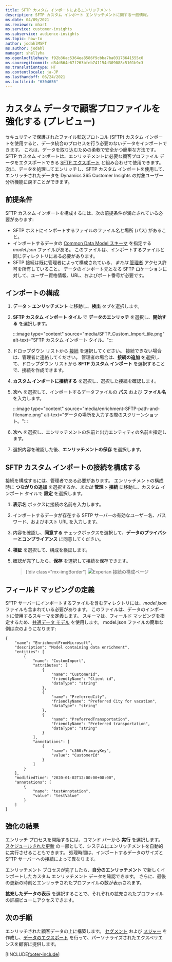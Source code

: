 ```yaml
---
title: SFTP カスタム インポートによるエンリッチメント
description: SFTP カスタム インポート エンリッチメントに関する一般情報。
ms.date: 04/09/2021
ms.reviewer: mhart
ms.service: customer-insights
ms.subservice: audience-insights
ms.topic: how-to
author: jodahlMSFT
ms.author: jodahl
manager: shellyha
ms.openlocfilehash: f92b36ac5364ea8586f9cbba7ba03178641555c0
ms.sourcegitcommit: d84d664e67f263bfeb741154d309088c5101b9c3
ms.translationtype: HT
ms.contentlocale: ja-JP
ms.lasthandoff: 06/24/2021
ms.locfileid: "6304656"
---
```

# <a name="enrich-customer-profiles-with-custom-data-preview"></a>カスタム データで顧客プロファイルを強化する (プレビュー)

セキュリティで保護されたファイル転送プロトコル (SFTP) カスタム インポートを使用すると、データ統合のプロセスを行う必要のないデータをインポートできます。 これは、データを取り込むための柔軟で安全かつ簡単な方法です。 SFTP カスタム インポートは、エンリッチメントに必要な顧客プロファイル データをエクスポートできる [SFTP エクスポート](export-sftp.md) と組み合わせて使用できます。 次に、データを処理してエンリッチし、SFTP カスタム インポートを使用して、エンリッチされたデータを Dynamics 365 Customer Insights の対象ユーザー分析機能に戻すことができます。

## <a name="prerequisites"></a>前提条件

SFTP カスタム インポートを構成するには、次の前提条件が満たされている必要があります:

- SFTP ホストにインポートするファイルのファイル名と場所 (パス) があること。
- インポートするデータの [Common Data Model スキーマ](/common-data-model/) を指定する *model.json* ファイルがある。 このファイルは、インポートするファイルと同じディレクトリにある必要があります。
- SFTP 接続は既に管理者によって構成されている、*または* [管理者](permissions.md#administrator) アクセス許可を所有していること。 データのインポート元となる SFTP ロケーションに対して、ユーザー資格情報、URL、およびポート番号が必要です。


## <a name="configure-the-import"></a>インポートの構成

1. **データ** > **エンリッチメント** に移動し、**検出** タブを選択します。

1. **SFTP カスタム インポート タイル** で **データのエンリッチ** を選択し、**開始する** を選択します。

   :::image type="content" source="media/SFTP_Custom_Import_tile.png" alt-text="SFTP カスタム インポート タイル。":::

1. ドロップダウン リストから [接続](connections.md) を選択してください。 接続できない場合は、管理者に連絡してください。 管理者の場合は、**接続の追加** を選択して、ドロップダウン リストから **SFTP カスタム インポート** を選択することで、接続を作成できます。

1. **カスタム インポートに接続する** を選択し、選択した接続を確認します。

1.  **次へ** を選択して、インポートするデータファイルの **パス** および **ファイル名** を入力します。

    :::image type="content" source="media/enrichment-SFTP-path-and-filename.png" alt-text="データの場所を入力する際のスクリーンショット。":::

1. **次へ** を選択し、エンリッチメントの名前と出力エンティティの名前を指定します。 

1. 選択内容を確認した後、**エンリッチメントの保存** を選択します。

## <a name="configure-the-connection-for-sftp-custom-import"></a>SFTP カスタム インポートの接続を構成する 

接続を構成するには、管理者である必要があります。 エンリッチメントの構成時に **つながりの追加** を選択するか、*または* **管理** > **接続** に移動し、カスタム インポート タイルで **設定** を選択します。

1. **表示名** ボックスに接続の名前を入力します。

1. インポートするデータが存在する SFTP サーバーの有効なユーザー名、パスワード、およびホスト URL を入力します。

1. 内容を確認し、**同意する** チェックボックスを選択して、**データのプライバシーとコンプライアンス** に同意してください。

1. **検証** を選択して、構成を検証します。

1. 確認が完了したら、**保存** を選択して接続を保存できます。

   > [!div class="mx-imgBorder"]
   > ![Experian 接続の構成ページ](media/enrichment-SFTP-connection.png "Experian 接続の構成ページ")


## <a name="defining-field-mappings"></a>フィールド マッピングの定義 

SFTP サーバーにインポートするファイルを含むディレクトリには、*model.json* ファイルも含まれている必要があります。 このファイルは、データのインポートに使用するスキーマを定義します。 スキーマは、フィールド マッピングを指定するため、[共通データ モデル](/common-data-model/) を使用します。 model.json ファイルの簡単な例は次のようになります:

```
{
    "name": "EnrichmentFromMicrosoft",
    "description": "Model containing data enrichment",
    "entities": [
        {
            "name": "CustomImport",
            "attributes": [
                {
                    "name": "CustomerId",
                    "friendlyName": "Client id",
                    "dataType": "string"
                },
                {
                    "name": "PreferredCity",
                    "friendlyName": "Preferred City for vacation",
                    "dataType": "string"
                },
                {
                    "name": "PreferredTransportation",
                    "friendlyName": "Preferred transportation",
                    "dataType": "string"
                }
            ],
            "annotations": [
                {
                    "name": "c360:PrimaryKey",
                    "value": "CustomerId"
                }
            ]
        }
    ],
    "modifiedTime": "2020-01-02T12:00:00+08:00",
    "annotations": [
        {
            "name": "testAnnotation",
            "value": "testValue"
        }
    ]
}
```

## <a name="enrichment-results"></a>強化の結果

エンリッチ プロセスを開始するには、コマンド バーから **実行** を選択します。 [スケジュールされた更新](system.md#schedule-tab) の一部として、システムにエンリッチメントを自動的に実行させることもできます。 処理時間は、インポートするデータのサイズと SFTP サーバーへの接続によって異なります。

エンリッチメント プロセスが完了したら、**自分のエンリッチメント** で新しくインポートしたカスタム エンリッチメント データを確認できます。 さらに、最後の更新の時刻とエンリッチされたプロファイルの数が表示されます。

**拡充したデータの表示** を選択することで、それぞれの拡充されたプロファイルの詳細ビューにアクセスできます。

## <a name="next-steps"></a>次の手順

エンリッチされた顧客データの上に構築します。 [セグメント](segments.md) および [メジャー](measures.md) を作成し、[データのエクスポート](export-destinations.md) を行って、パーソナライズされたエクスペリエンスを顧客に提供します。

[!INCLUDE[footer-include](../includes/footer-banner.md)]
